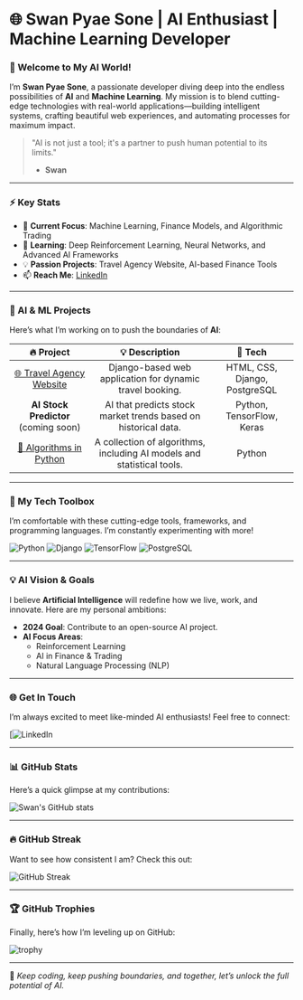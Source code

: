# 🌐 Swan Pyae Sone | AI Enthusiast | Machine Learning Developer 

### 🚀 Welcome to My AI World!

I’m **Swan Pyae Sone**, a passionate developer diving deep into the endless possibilities of **AI** and **Machine Learning**. My mission is to blend cutting-edge technologies with real-world applications—building intelligent systems, crafting beautiful web experiences, and automating processes for maximum impact.  

> "AI is not just a tool; it's a partner to push human potential to its limits."  
> - **Swan**

---

### ⚡ Key Stats
- 🔬 **Current Focus**: Machine Learning, Finance Models, and Algorithmic Trading
- 🌱 **Learning**: Deep Reinforcement Learning, Neural Networks, and Advanced AI Frameworks
- 💡 **Passion Projects**: Travel Agency Website, AI-based Finance Tools
- 📫 **Reach Me**: [LinkedIn](www.linkedin.com/in/swan-pyae-sone-48755429b)

---

### 🧠 AI & ML Projects
Here’s what I’m working on to push the boundaries of **AI**:

| 🔥 **Project**  | 💡 **Description**  |  🌟 **Tech** |
|:-------------:|:-------------------:|:-----------:|
| [🌐 Travel Agency Website](https://github.com/swanpyaesone26/Travel-Agency-Website) | Django-based web application for dynamic travel booking. | HTML, CSS, Django, PostgreSQL |
| **AI Stock Predictor** (coming soon) | AI that predicts stock market trends based on historical data. | Python, TensorFlow, Keras |
| [🧮 Algorithms in Python](https://github.com/swanpyaesone26/Algorithms-of-Box-and-Wisker-Plot) | A collection of algorithms, including AI models and statistical tools. | Python |

---

### 🚀 My Tech Toolbox
I’m comfortable with these cutting-edge tools, frameworks, and programming languages. I’m constantly experimenting with more!

![Python](https://img.shields.io/badge/Python-3670A0?style=for-the-badge&logo=python&logoColor=ffdd54)
![Django](https://img.shields.io/badge/Django-092E20?style=for-the-badge&logo=django&logoColor=white)
![TensorFlow](https://img.shields.io/badge/TensorFlow-orange?style=for-the-badge&logo=tensorflow)
![PostgreSQL](https://img.shields.io/badge/PostgreSQL-336791?style=for-the-badge&logo=postgresql&logoColor=white)


---

### 💡 AI Vision & Goals

I believe **Artificial Intelligence** will redefine how we live, work, and innovate. Here are my personal ambitions:

- **2024 Goal**: Contribute to an open-source AI project.
- **AI Focus Areas**: 
  - Reinforcement Learning
  - AI in Finance & Trading
  - Natural Language Processing (NLP)

---

### 🌐 Get In Touch

I’m always excited to meet like-minded AI enthusiasts! Feel free to connect:

[![LinkedIn](www.linkedin.com/in/swan-pyae-sone-48755429b)

---

### 📊 GitHub Stats

Here’s a quick glimpse at my contributions:

![Swan's GitHub stats](https://github-readme-stats.vercel.app/api?username=swanpyaesone26&show_icons=true&theme=radical)

---

### 🔥 GitHub Streak

Want to see how consistent I am? Check this out:

![GitHub Streak](https://github-readme-streak-stats.herokuapp.com/?user=swanpyaesone26&theme=radical)

---

### 🏆 GitHub Trophies

Finally, here’s how I’m leveling up on GitHub:

![trophy](https://github-profile-trophy.vercel.app/?username=swanpyaesone26&theme=radical)

---

🚀 _Keep coding, keep pushing boundaries, and together, let’s unlock the full potential of AI._
